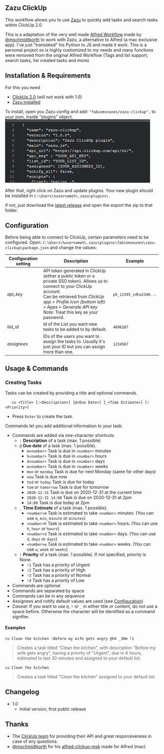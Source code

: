 ## Zazu ClickUp
This workflow allows you to use [Zazu](http://zazuapp.org/) to quickly add tasks and search tasks within ClickUp 2.0.

This is a adaptation of the very well made [Alfred Workflow](https://github.com/mschmidtkorth/alfred-clickup-msk) made by [@mschmidtkorth](https://github.com/mschmidtkorth) to work with Zazu, a alternative to Alfred (a mac exclusive app).
I've just "translated" his Python to JS and made it work.
This is a personal project so is highly customized to my needs and many functions were removed from the original Alfred Workflow (Tags and list support, search tasks, list created tasks and more)

## Installation & Requirements
For this you need

- [ClickUp 2.0](https://docs.clickup.com/en/articles/3005140-guide-to-switching-to-2-0) (will not work with 1.0)
- [Zazu installed](http://zazuapp.org/)

To install, open you Zazu config and add: ``` "fabiomsnunes/zazu-clickup", ``` to your json, inside "plugins" object. ![See example](docs/package.png)

After that, right click on Zazu and update plugins.
Your new plugin should be installed in ``` C:\Users\%username%\.zazu\plugins\ ```.

if not, just download the [latest release](https://github.com/fabiomsnunes/zazu-clickup/releases/latest) and open the export the zip to that folder.

## Configuration
Before being able to connect to ClickUp, certain parameters need to be configured.
Open: `C:\Users\%username%\.zazu\plugins\fabiomsnunes\zazu-clickup\package.json` and change the values:

| Configuration setting         | Description                                                                                                                                                                                                                                                                                                      | Example                |
| ----------------------------- | ---------------------------------------------------------------------------------------------------------------------------------------------------------------------------------------------------------------------------------------------------------------------------------------------------------------- | ---------------------- |
| *api_key*             | API token generated in ClickUp (either a public token or a private SSO token). Allows us to connect to your ClickUp account.<br>Can be retrieved from *ClickUp app > Profile Icon (bottom left) > Apps > Generate API key*<br> *Note:* Treat this key as your password. | `pk_12345_sdhu2348...` |
| *list_id* | Id of the List you want new tasks to be added to by default.                                                                                                                                                                                                                                                     | `4696187`              |
| *assignees*                 | IDs of the users you want to assign the tasks to. Usually it's just your ID but you can assign more than one.                                                                                                                                                                                                              | `1234567`      |

## Usage & Commands

### Creating Tasks

Tasks can be created by providing a title and optional commands.

```text
   cu <Title> [:<Description>] [@<Due Date>] [_<Time Estimate>] [!<Priority>]
```

- Press `Enter` to create the task.

Commands let you add additional information to your task:

- Commands are added via one-character shortcuts
  - `:` **Description** of a task (max. 1 possible)
  - `@` **Due date** of a task (max. 1 possible).
    - `m<number>` Task is due in `<number>` minutes
    - `h<number>` Task is due in `<number>` hours
    - `d<number>` Task is due in `<number>` days
    - `w<number>` Task is due in `<number>` weeks
    - `mon` or `monday` Task is due for next Monday (same for other days)
    - `now` Task is due now
    - `tod` or `today` Task is due for today
    - `tom` or `tomorrow` Task is due for tomorrow
    - `2020-12-31` Task is due on 2020-12-31 at the current time
    - `2020-12-31 14:00` Task is due on 2020-12-31 at 2pm
    - `14:00` Task is due today at 2pm
  - `_` **Time Estimate** of a task (max. 1 possible).
    - `<number>m` Task is estimated to take `<number>` minutes. (You can use `m`, `min`, `minute` or `minutes`)
    - `<number>h` Task is estimated to take `<number>` hours. (You can use `h`, `hour` or `hours`)
    - `<number>d` Task is estimated to take `<number>` days. (You can use `d`, `days` or `days`)
    - `<number>w` Task is estimated to take `<number>` weeks. (You can use `w`, `week` or `weeks`)
  - `!` **Priority** of a task (max. 1 possible). If not specified, priority is None.
    - `!1` Task has a priority of Urgent
    - `!2` Task has a priority of High
    - `!3` Task has a priority of Normal
    - `!4` Task has a priority of Low
- Commands are optional
- Commands are separated by space
- Commands can be in any sequence
- Assignees and notify default values are used (see [Configuration](#configuration))
- *Caveat*: If you want to use `@`, `!` or `_` in either title or content, do not use a space before. Otherwise the character will be identified as a command signifier.


#### Examples

```text
cu Clean the kitchen :Before my wife gets angry @h4 _30m !1
```

> Creates a task titled "Clean the kitchen", with description "Before my wife gets angry", having a priority of "Urgent", due in 4 hours, estimated to last 30 minutes and assigned to your default list.

```text
cu Clean the kitchen
```

> Creates a task titled "Clean the kitchen" assigned to your default list.

## Changelog

- 1.0
  - Initial version, first public release

## Thanks

- The [ClickUp team](http://clickup.com) for providing their API and great responsiveness in case of any questions.
- [@mschmidtkorth](https://github.com/mschmidtkorth/) for his [alfred-clickup-msk](https://github.com/mschmidtkorth/alfred-clickup-msk) made for Alfred (mac)
